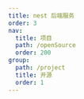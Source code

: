 ```yaml
---
title: nest 后端服务
order: 3
nav:
  title: 项目
  path: /openSource
  order: 200
group:
  path: /project
  title: 开源
  order: 1  
---
```

